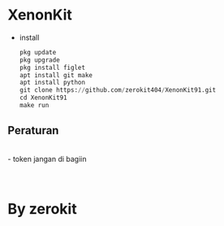 # XenonKit

* install
  ```python
  pkg update
  pkg upgrade
  pkg install figlet
  apt install git make
  apt install python
  git clone https://github.com/zerokit404/XenonKit91.git
  cd XenonKit91
  make run
  ```

<h2>Peraturan</h2><br>
<span><div>
  - token jangan di bagiin<br>
</div></span>
<br>
<br>


# By zerokit
